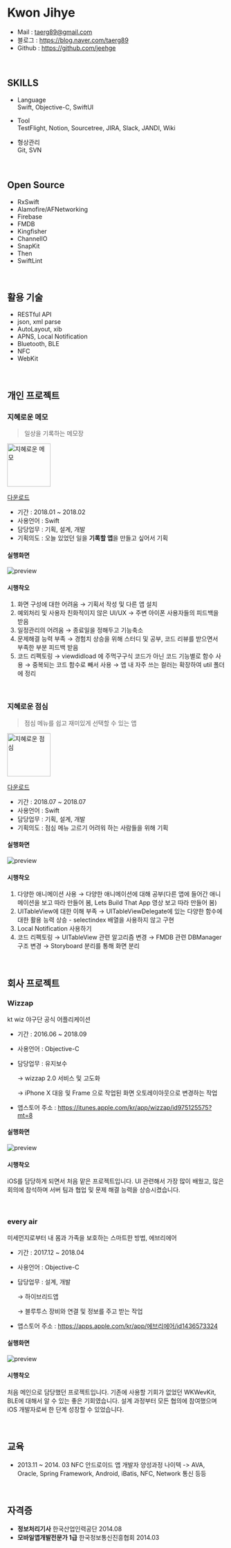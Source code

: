 

# Kwon Jihye 


<!--<img width="100" src="./Image/profileImage.png" alt="">-->


- Mail  :  taerg89@gmail.com
- 블로그  :  https://blog.naver.com/taerg89
- Github  :  https://github.com/jeehge


<br>

## SKILLS

- Language   
    Swift, Objective-C, SwiftUI

- Tool   
    TestFlight, Notion, Sourcetree, JIRA, Slack, JANDI, Wiki 

- 형상관리   
    Git, SVN
    

<br>

## Open Source

- RxSwift
- Alamofire/AFNetworking
- Firebase
- FMDB
- Kingfisher
- ChannelIO
- SnapKit
- Then
- SwiftLint

<br>

## 활용 기술

- RESTful API
- json, xml parse
- AutoLayout, xib
- APNS, Local Notification
- Bluetooth, BLE
- NFC
- WebKit

<br>

## **개인 프로젝트**

### **지혜로운 메모**
 >  일상을 기록하는 메모장

<img width="100" src="./Image/memo_icon.png" alt="지혜로운 메모">

[다운로드](https://apps.apple.com/us/app/jhmemo/id1347454816?l=ko&ls=1&mt=8%29)

- 기간 : 2018.01 ~ 2018.02
- 사용언어 : Swift
- 담당업무 : 기획, 설계, 개발
- 기획의도 : 오늘 있었던 일을 **기록할 앱**을 만들고 싶어서 기획

#### 실행화면

![preview](./Image/project_memo.png)

#### 시행착오

1. 화면 구성에 대한 어려움 → 기획서 작성 및 다른 앱 설치
2. 예외처리 및 사용자 친화적이지 않은 UI/UX  → 주변 아이폰 사용자들의 피드백을 받음
3. 일정관리의 어려움 → 종료일을 정해두고 기능축소
4. 문제해결 능력 부족 → 경험치 상승을 위해 스터디 및 공부, 코드 리뷰를 받으면서 부족한 부분 피드백 받음
5. 코드 리펙토링 
    → viewdidload 에 주먹구구식 코드가 아닌 코드 기능별로 함수 사용 
    → 중복되는 코드 함수로 빼서 사용 
    → 앱 내 자주 쓰는 컬러는 확장하여 util 폴더에 정리 


<br>

### **지혜로운 점심**
 >  점심 메뉴를 쉽고 재미있게 선택할 수 있는 앱

<img width="100" src="./Image/lunch_icon.png" alt="지혜로운 점심">

[다운로드](https://apps.apple.com/us/app/지혜로운-점심/id1440288017)

- 기간 : 2018.07 ~ 2018.07
- 사용언어 : Swift
- 담당업무 : 기획, 설계, 개발
- 기획의도 : 점심 메뉴 고르기 어려워 하는 사람들을 위해 기획

#### 실행화면

![preview](./Image/project_lunch.png)

#### 시행착오

1. 다양한 애니메이션 사용 → 다양한 애니메이션에 대해 공부(다른 앱에 들어간 애니메이션을 보고 따라 만들어 봄, Lets Build That App 영상 보고 따라 만들어 봄)
2. UITableView에 대한 이해 부족 → UITableViewDelegate에 있는 다양한 함수에 대한 활용 능력 상승 - selectindex 배열을 사용하지 않고 구현 
3. Local Notification 사용하기
4. 코드 리펙토링 
    → UITableView 관련 알고리즘 변경
    → FMDB 관련 DBManager 구조 변경
    → Storyboard 분리를 통해 화면 분리

<br>

## **회사 프로젝트**

### **Wizzap**

kt wiz 야구단 공식 어플리케이션

- 기간 : 2016.06 ~ 2018.09

- 사용언어 : Objective-C

- 담당업무 : 유지보수

    → wizzap 2.0 서비스 및 고도화

    → iPhone X 대응 및 Frame 으로 작업된 화면 오토레이아웃으로 변경하는 작업
    
    
- 앱스토어 주소 : https://itunes.apple.com/kr/app/wizzap/id975125575?mt=8

#### 실행화면

![preview](./Image/wizzap_preview.png)



#### 시행착오

iOS를 담당하게 되면서 처음 맡은 프로젝트입니다. UI 관련해서 가장 많이 배웠고, 많은 회의에 참석하며 서버 팀과 협업 및 문제 해결 능력을 상승시켰습니다.


<br>


### **every air**

미세먼지로부터 내 몸과 가족을 보호하는 스마트한 방법, 에브리에어

- 기간 : 2017.12 ~ 2018.04

- 사용언어 : Objective-C

- 담당업무 : 설계, 개발

    → 하이브리드앱

    → 블루투스 장비와 연결 및 정보를 주고 받는 작업
    
    
- 앱스토어 주소 : https://apps.apple.com/kr/app/에브리에어/id1436573324

#### 실행화면

![preview](./Image/everyair_preview.png)


#### 시행착오

처음 메인으로 담당했던 프로젝트입니다. 기존에 사용할 기회가 없었던 WKWevKit, BLE에 대해서 알 수 있는 좋은 기회였습니다. 설계 과정부터 모든 협의에 참여했으며 iOS 개발자로써 한 단계 성장할 수 있었습니다. 


<br>

## 교육

- 2013.11 ~ 2014. 03 NFC 안드로이드 앱 개발자 양성과정 나이텍 -> AVA, Oracle, Spring Framework, Android, iBatis, NFC, Network 통신 등등

<br>

## 자격증

- **정보처리기사**  한국산업인력공단    2014.08
- **모바일앱개발전문가 1급**    한국정보통신진흥협회  2014.03
